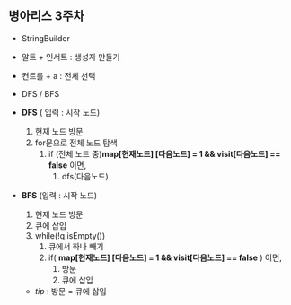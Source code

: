 ## 병아리스 3주차

- StringBuilder



- 알트 + 인서트 : 생성자 만들기
- 컨트롤 + a : 전체 선택



- DFS / BFS



- **DFS** ( 입력 : 시작 노드)
  1. 현재 노드 방문
  2. for문으로 전체 노드 탐색
     1. if (전체 노드 중)**map[현재노드] [다음노드] = 1 && visit[다음노드] == false** 이면,
        1.  dfs(다음노드)



- **BFS** (입력 : 시작 노드)

  1. 현재 노드 방문
  2. 큐에 삽입
  3. while(!q.isEmpty())
     1. 큐에서 하나 빼기
     2. if( **map[현재노드] [다음노드] = 1 && visit[다음노드] == false** ) 이면,
        1. 방문
        2. 큐에 삽입

  - *tip* : 방문 = 큐에 삽입